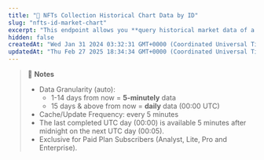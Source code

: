 ```yaml
---
title: "💼 NFTs Collection Historical Chart Data by ID"
slug: "nfts-id-market-chart"
excerpt: "This endpoint allows you **query historical market data of a NFT collection, including floor price, market cap, and 24hr volume, by number of days away from now**"
hidden: false
createdAt: "Wed Jan 31 2024 03:32:31 GMT+0000 (Coordinated Universal Time)"
updatedAt: "Thu Feb 27 2025 18:34:34 GMT+0000 (Coordinated Universal Time)"
---
```

> 📘 **Notes**
> 
> - Data Granularity (auto):
>   - 1-14 days from now = **5-minutely** data
>   - 15 days & above from now = **daily** data (00:00 UTC)
> - Cache/Update Frequency: every 5 minutes
> - The last completed UTC day (00:00) is available 5 minutes after midnight on the next UTC day (00:05).
> - Exclusive for Paid Plan Subscribers (Analyst, Lite, Pro and Enterprise).

